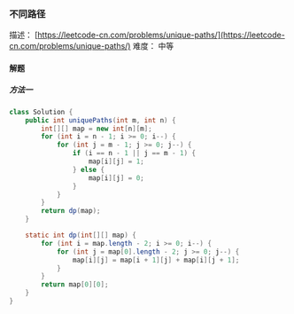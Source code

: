 ### 不同路径

描述： [https://leetcode-cn.com/problems/unique-paths/](https://leetcode-cn.com/problems/unique-paths/)
难度： 中等

#### 解题

##### 方法一

```java
class Solution {
    public int uniquePaths(int m, int n) {
        int[][] map = new int[n][m];
        for (int i = n - 1; i >= 0; i--) {
            for (int j = m - 1; j >= 0; j--) {
                if (i == n - 1 || j == m - 1) {
                    map[i][j] = 1;
                } else {
                    map[i][j] = 0;
                }
            }
        }
        return dp(map);
    }

    static int dp(int[][] map) {
        for (int i = map.length - 2; i >= 0; i--) {
            for (int j = map[0].length - 2; j >= 0; j--) {
                map[i][j] = map[i + 1][j] + map[i][j + 1];
            }
        }
        return map[0][0];
    }
}
```

